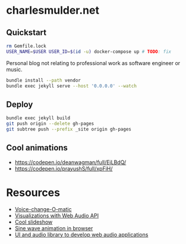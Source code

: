 # charlesmulder.net

## Quickstart

```sh
rm Gemfile.lock
USER_NAME=$USER USER_ID=$(id -u) docker-compose up # TODO: fix
```

Personal blog not relating to professional work as software engineer or music.

```bash
bundle install --path vendor
bundle exec jekyll serve --host '0.0.0.0' --watch
```

## Deploy

```sh
bundle exec jekyll build
git push origin --delete gh-pages 
git subtree push --prefix _site origin gh-pages
```

## Cool animations

* https://codepen.io/deanwagman/full/EjLBdQ/
* https://codepen.io/prayushS/full/xpFiH/


# Resources
* [Voice-change-O-matic](https://mdn.github.io/voice-change-o-matic/)
* [Visualizations with Web Audio API](https://developer.mozilla.org/en-US/docs/Web/API/Web_Audio_API/Visualizations_with_Web_Audio_API)
* [Cool slideshow](https://revealjs.com)
* [Sine wave animation in browser](https://www.youtube.com/watch?v=SuCfAY5LGRE)
* [UI and audio library to develop web audio applications](https://github.com/wavesjs)
